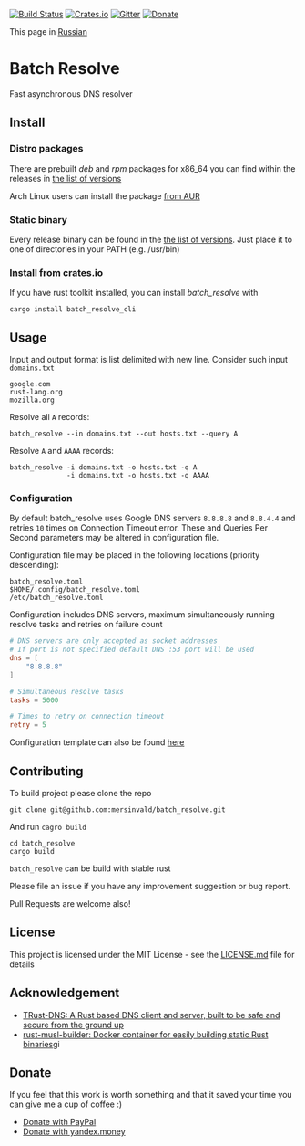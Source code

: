 [![Build Status](https://travis-ci.org/mersinvald/batch_resolve.svg?branch=master)](https://travis-ci.org/mersinvald/batch_resolve)
[![Crates.io](https://img.shields.io/crates/v/batch_resolve_cli.svg)](https://crates.io/crates/batch_resolve_cli)
[![Gitter](https://img.shields.io/badge/GITTER-join%20chat-green.svg)](https://gitter.im/batch_resolve/Lobby?utm_source=share-link&utm_medium=link&utm_campaign=share-link)
[![Donate](https://img.shields.io/badge/Donate-PayPal-green.svg)](https://www.paypal.me/mersinvald)

This page in [Russian](README_RUS.md)

# Batch Resolve

Fast asynchronous DNS resolver

## Install
### Distro packages
There are prebuilt *deb* and *rpm* packages for x86_64 you can find within the releases in [the list of versions](https://github.com/mersinvald/batch_resolve/tags)

Arch Linux users can install the package [from AUR](https://aur.archlinux.org/packages/batch_resolve/)

### Static binary
Every release binary can be found in the [the list of versions](https://github.com/mersinvald/batch_resolve/tags). Just place it to one of directories in your PATH (e.g. /usr/bin)

### Install from crates.io
If you have rust toolkit installed, you can install *batch_resolve* with
```
cargo install batch_resolve_cli
```

## Usage

Input and output format is list delimited with new line.
Consider such input `domains.txt`
```
google.com
rust-lang.org
mozilla.org
```

Resolve all `A` records:
```
batch_resolve --in domains.txt --out hosts.txt --query A
```

Resolve `A` and `AAAA` records:
```
batch_resolve -i domains.txt -o hosts.txt -q A
              -i domains.txt -o hosts.txt -q AAAA  
```

### Configuration
By default batch_resolve uses Google DNS servers `8.8.8.8` and `8.8.4.4` and retries `10` times on Connection Timeout error.
These and Queries Per Second parameters may be altered in configuration file.

Configuration file may be placed in the following locations (priority descending):
```
batch_resolve.toml
$HOME/.config/batch_resolve.toml
/etc/batch_resolve.toml
```

Configuration includes DNS servers, maximum simultaneously running resolve tasks and retries on failure count
```toml
# DNS servers are only accepted as socket addresses
# If port is not specified default DNS :53 port will be used
dns = [
    "8.8.8.8"
]

# Simultaneous resolve tasks
tasks = 5000

# Times to retry on connection timeout
retry = 5
```

Configuration template can also be found [here](batch_resolve.toml)

## Contributing

To build project please clone the repo
```
git clone git@github.com:mersinvald/batch_resolve.git
```
And run `cagro build`
```
cd batch_resolve
cargo build
```
`batch_resolve` can be build with stable rust

Please file an issue if you have any improvement suggestion or bug report.

Pull Requests are welcome also!

## License

This project is licensed under the MIT License - see the [LICENSE.md](LICENSE.md) file for details

## Acknowledgement
* [TRust-DNS: A Rust based DNS client and server, built to be safe and secure from the ground up](https://github.com/bluejekyll/trust-dns)
* [rust-musl-builder: Docker container for easily building static Rust binaries](https://github.com/emk/rust-musl-builder)gi

## Donate

If you feel that this work is worth something and that it saved your time you can give me a cup of coffee :)

* [Donate with PayPal](https://www.paypal.me/mersinvald)
* [Donate with yandex.money](http://yasobe.ru/na/batch_resolve_coffee)